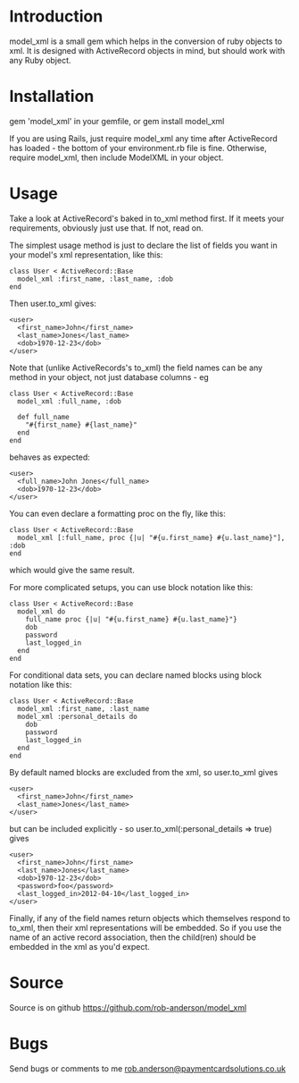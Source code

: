 Introduction
============

model_xml is a small gem which helps in the conversion of ruby objects to xml.  It is designed with ActiveRecord objects in mind, but should work with any Ruby object.

Installation
============

gem 'model_xml' in your gemfile, or gem install model_xml

If you are using Rails, just require model_xml any time after ActiveRecord has loaded - the bottom of your environment.rb file is fine.  Otherwise, require model_xml, then include ModelXML in your object.

Usage
=====

Take a look at ActiveRecord's baked in to_xml method first.  If it meets your requirements, obviously just use that.  If not, read on.

The simplest usage method is just to declare the list of fields you want in your model's xml representation, like this:

    class User < ActiveRecord::Base
      model_xml :first_name, :last_name, :dob
    end

Then user.to_xml gives:

    <user>
      <first_name>John</first_name>
      <last_name>Jones</last_name>
      <dob>1970-12-23</dob>
    </user>

Note that (unlike ActiveRecords's to_xml) the field names can be any method in your object, not just database columns - eg

    class User < ActiveRecord::Base
      model_xml :full_name, :dob

      def full_name
        "#{first_name} #{last_name}"
      end
    end

behaves as expected:

    <user>
      <full_name>John Jones</full_name>
      <dob>1970-12-23</dob>
    </user>

You can even declare a formatting proc on the fly, like this:

    class User < ActiveRecord::Base
      model_xml [:full_name, proc {|u| "#{u.first_name} #{u.last_name}"], :dob
    end

which would give the same result.

For more complicated setups, you can use block notation like this:

    class User < ActiveRecord::Base
      model_xml do
        full_name proc {|u| "#{u.first_name} #{u.last_name}"}
        dob
        password
        last_logged_in
      end
    end

For conditional data sets, you can declare named blocks using block notation like this:

    class User < ActiveRecord::Base
      model_xml :first_name, :last_name
      model_xml :personal_details do
        dob
        password
        last_logged_in
      end
    end

By default named blocks are excluded from the xml, so user.to_xml gives

    <user>
      <first_name>John</first_name>
      <last_name>Jones</last_name>
    </user>

but can be included explicitly - so user.to_xml(:personal_details => true) gives

    <user>
      <first_name>John</first_name>
      <last_name>Jones</last_name>
      <dob>1970-12-23</dob>
      <password>foo</password>
      <last_logged_in>2012-04-10</last_logged_in>
    </user>

Finally, if any of the field names return objects which themselves respond to to_xml, then their xml representations will be embedded.  So if you use the name of an active record association, then the child(ren) should be embedded in the xml as you'd expect.


Source
======

Source is on github https://github.com/rob-anderson/model_xml

Bugs
====

Send bugs or comments to me rob.anderson@paymentcardsolutions.co.uk
